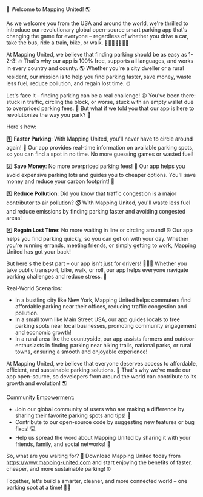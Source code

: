 🚀 Welcome to Mapping United! 🌎

As we welcome you from the USA and around the world, we're thrilled to introduce our revolutionary global open-source smart parking app that's changing the game for everyone – regardless of whether you drive a car, take the bus, ride a train, bike, or walk. 🚗🚌🚂🚴‍♀️🚶‍♂️

At Mapping United, we believe that finding parking should be as easy as 1-2-3! 🔥 That's why our app is 100% free, supports all languages, and works in every country and county. 🌎 Whether you're a city dweller or a rural resident, our mission is to help you find parking faster, save money, waste less fuel, reduce pollution, and regain lost time. ⏰

Let's face it – finding parking can be a real challenge! 😩 You've been there: stuck in traffic, circling the block, or worse, stuck with an empty wallet due to overpriced parking fees. 💸 But what if we told you that our app is here to revolutionize the way you park? 🚀

Here's how:

1️⃣ **Faster Parking**: With Mapping United, you'll never have to circle around again! 🔴 Our app provides real-time information on available parking spots, so you can find a spot in no time. No more guessing games or wasted fuel!

2️⃣ **Save Money**: No more overpriced parking fees! 🤑 Our app helps you avoid expensive parking lots and guides you to cheaper options. You'll save money and reduce your carbon footprint! 🌿

3️⃣ **Reduce Pollution**: Did you know that traffic congestion is a major contributor to air pollution? 🚭 With Mapping United, you'll waste less fuel and reduce emissions by finding parking faster and avoiding congested areas!

4️⃣ **Regain Lost Time**: No more waiting in line or circling around! ⏰ Our app helps you find parking quickly, so you can get on with your day. Whether you're running errands, meeting friends, or simply getting to work, Mapping United has got your back!

But here's the best part – our app isn't just for drivers! 🚗🚌🚂 Whether you take public transport, bike, walk, or roll, our app helps everyone navigate parking challenges and reduce stress. 🌈

Real-World Scenarios:

* In a bustling city like New York, Mapping United helps commuters find affordable parking near their offices, reducing traffic congestion and pollution.
* In a small town like Main Street USA, our app guides locals to free parking spots near local businesses, promoting community engagement and economic growth!
* In a rural area like the countryside, our app assists farmers and outdoor enthusiasts in finding parking near hiking trails, national parks, or rural towns, ensuring a smooth and enjoyable experience!

At Mapping United, we believe that everyone deserves access to affordable, efficient, and sustainable parking solutions. 💪 That's why we've made our app open-source, so developers from around the world can contribute to its growth and evolution! 🌎

Community Empowerment:

* Join our global community of users who are making a difference by sharing their favorite parking spots and tips! 👥
* Contribute to our open-source code by suggesting new features or bug fixes! 💻
* Help us spread the word about Mapping United by sharing it with your friends, family, and social networks! 📢

So, what are you waiting for? 🎉 Download Mapping United today from https://www.mapping-united.com and start enjoying the benefits of faster, cheaper, and more sustainable parking! ⏰

Together, let's build a smarter, cleaner, and more connected world – one parking spot at a time! 🌈💪
